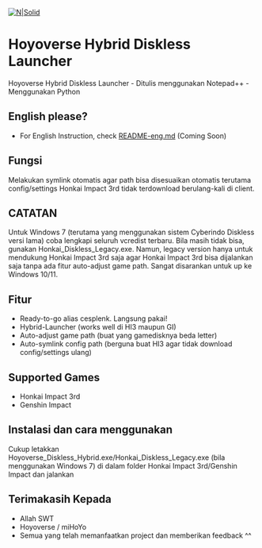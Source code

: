 [![N|Solid](https://gamerwk.sgp1.cdn.digitaloceanspaces.com/2022/02/HoyoVerse.jpg)](#)
# Hoyoverse Hybrid Diskless Launcher

Hoyoverse Hybrid Diskless Launcher - Ditulis menggunakan Notepad++ - Menggunakan Python

## English please?

- For English Instruction, check [README-eng.md](#) (Coming Soon)

## Fungsi

Melakukan symlink otomatis agar path bisa disesuaikan otomatis terutama config/settings Honkai Impact 3rd tidak terdownload berulang-kali di client.

## CATATAN

Untuk Windows 7 (terutama yang menggunakan sistem Cyberindo Diskless versi lama) coba lengkapi seluruh vcredist terbaru. Bila masih tidak bisa, gunakan Honkai_Diskless_Legacy.exe. Namun, legacy version hanya untuk mendukung Honkai Impact 3rd saja agar Honkai Impact 3rd bisa dijalankan saja tanpa ada fitur auto-adjust game path. Sangat disarankan untuk up ke Windows 10/11.

## Fitur

- Ready-to-go alias cesplenk. Langsung pakai!
- Hybrid-Launcher (works well di HI3 maupun GI)
- Auto-adjust game path (buat yang gamedisknya beda letter)
- Auto-symlink config path (berguna buat HI3 agar tidak download config/settings ulang)

## Supported Games

- Honkai Impact 3rd
- Genshin Impact

## Instalasi dan cara menggunakan

Cukup letakkan Hoyoverse_Diskless_Hybrid.exe/Honkai_Diskless_Legacy.exe (bila menggunakan Windows 7) di dalam folder Honkai Impact 3rd/Genshin Impact dan jalankan

## Terimakasih Kepada

- Allah SWT
- Hoyoverse / miHoYo
- Semua yang telah memanfaatkan project dan memberikan feedback ^^
